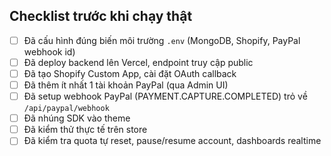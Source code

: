 ## Checklist trước khi chạy thật

- [ ] Đã cấu hình đúng biến môi trường `.env` (MongoDB, Shopify, PayPal webhook id)
- [ ] Đã deploy backend lên Vercel, endpoint truy cập public
- [ ] Đã tạo Shopify Custom App, cài đặt OAuth callback
- [ ] Đã thêm ít nhất 1 tài khoản PayPal (qua Admin UI)
- [ ] Đã setup webhook PayPal (PAYMENT.CAPTURE.COMPLETED) trỏ về `/api/paypal/webhook`
- [ ] Đã nhúng SDK vào theme
- [ ] Đã kiểm thử thực tế trên store
- [ ] Đã kiểm tra quota tự reset, pause/resume account, dashboards realtime